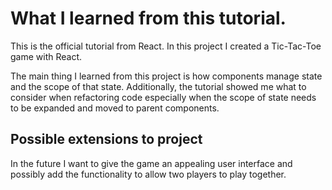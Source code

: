 # What I learned from this tutorial.
This is the official tutorial from React. In this project I created a Tic-Tac-Toe game with React. 

The main thing I learned from this project is how components manage state and the scope of that state. Additionally, the tutorial showed me what to consider when refactoring code especially when the scope of state needs to be expanded and moved to parent components.

## Possible extensions to project
In the future I want to give the game an appealing user interface and possibly add the functionality to allow two players to play together.